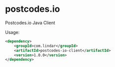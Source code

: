# postcodes.io
Postcodes.io Java Client

Usage: 

```xml
<dependency>
    <groupId>com.lindar</groupId>
    <artifactId>postcodes-io-client</artifactId>
    <version>1.0.0</version>
</dependency>
```
